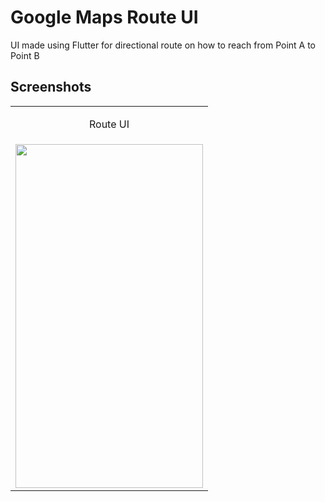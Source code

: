 # Google Maps Route UI

UI made using Flutter for directional route on how to reach from Point A to Point B

## Screenshots

  <table>
    <tr>
      <td><p align="center">Route UI</p></td>
    </tr>
    <tr>
        <p align="center">
        <td><img src="https://user-images.githubusercontent.com/50977126/78035426-b6ecb700-7386-11ea-936b-2c1d5a450147.png" width=300 height=550></td>
        </p>
    </tr>
  </table>
